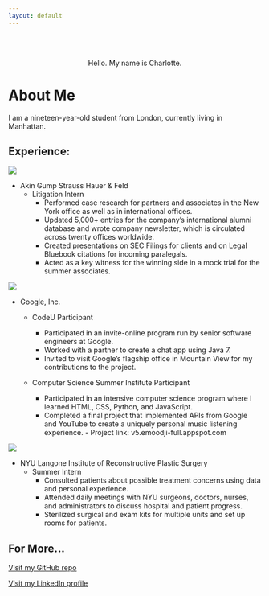 ```yaml
---
layout: default
---
```

<br>
<br>

<p align="center">
Hello.
My name is Charlotte.
</p>

# [](#header-1)About Me

I am a nineteen-year-old student from London, currently living in Manhattan.

## [](#header-2)Experience:


![](https://www.akingump.com/images/content/4/1/v2/41127.jpg)
- Akin Gump Strauss Hauer & Feld
  - Litigation Intern
    - Performed case research for partners and associates in the New York office as well as in international offices.
    - Updated 5,000+ entries for the company’s international alumni database and wrote company newsletter, which is circulated across twenty offices worldwide.
    - Created presentations on SEC Filings for clients and on Legal Bluebook citations for incoming paralegals. 
    - Acted as a key witness for the winning side in a mock trial for the summer associates.


![](https://cdn4.iconfinder.com/data/icons/new-google-logo-2015/400/new-google-favicon-128.png)
- Google, Inc.
  - CodeU Participant
    - Participated in an invite-online program run by senior software engineers at Google.
    - Worked with a partner to create a chat app using Java 7.
    - Invited to visit Google’s flagship office in Mountain View for my contributions to the project.

  - Computer Science Summer Institute Participant
    - Participated in an intensive computer science program where I learned HTML, CSS, Python, and JavaScript.
    - Completed a final project that implemented APIs from Google and YouTube to create a uniquely personal music listening experience.       - Project link: v5.emoodji-full.appspot.com
    

![](https://logo.clearbit.com/www.med.nyu.edu)
- NYU Langone Institute of Reconstructive Plastic Surgery
  - Summer Intern
      - Consulted patients about possible treatment concerns using data and personal experience.
      - Attended daily meetings with NYU surgeons, doctors, nurses, and administrators to discuss hospital and patient progress.
      - Sterilized surgical and exam kits for multiple units and set up rooms for patients.


## [](#header-3)For More...
[Visit my GitHub repo](https://www.github.com/charlinds)

[Visit my LinkedIn profile](https://www.linkedin.com/in/charlotte-lindsay/)
